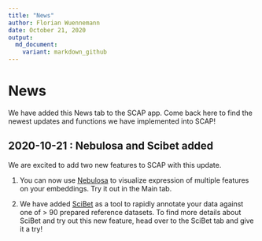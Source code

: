 ```yaml
---
title: "News"
author: Florian Wuennemann
date: October 21, 2020
output:
  md_document:
    variant: markdown_github
---
```


# **News**

We have added this News tab to the SCAP app. Come back here to find the newest updates and functions we have implemented into SCAP!

## **2020-10-21 : Nebulosa and Scibet added**

We are excited to add two new features to SCAP with this update. 

1) You can now use [Nebulosa](https://bioconductor.org/packages/devel/bioc/vignettes/Nebulosa/inst/doc/introduction.html#:~:text=Nebulosa%20is%20an%20R%20package,convolution%E2%80%9D%20of%20the%20cell%20features) to visualize expression of multiple features on your embeddings. Try it out in the Main tab.

2) We have added [SciBet](http://scibet.cancer-pku.cn/document.html) as a tool to rapidly annotate your data against one of > 90 prepared reference datasets. To find more details about SciBet and try out this new feature, head over to the SciBet tab and give it a try!